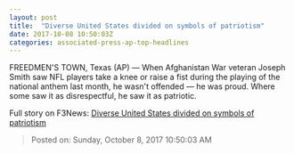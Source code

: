 ```yaml
---
layout: post
title:  "Diverse United States divided on symbols of patriotism"
date: 2017-10-08 10:50:03Z
categories: associated-press-ap-top-headlines
---
```


FREEDMEN'S TOWN, Texas (AP) — When Afghanistan War veteran Joseph Smith saw NFL players take a knee or raise a fist during the playing of the national anthem last month, he wasn't offended — he was proud. Where some saw it as disrespectful, he saw it as patriotic.


Full story on F3News: [Diverse United States divided on symbols of patriotism](http://www.f3nws.com/n/2ajzrC)

> Posted on: Sunday, October 8, 2017 10:50:03 AM
